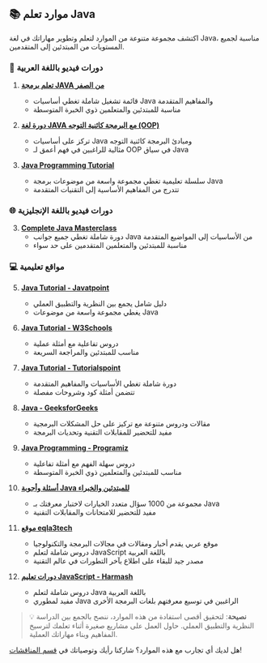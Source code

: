 ## 📚 موارد تعلم Java

اكتشف مجموعة متنوعة من الموارد لتعلم وتطوير مهاراتك في لغة Java، مناسبة لجميع المستويات من المبتدئين إلى المتقدمين.

### 🎥 دورات فيديو باللغة العربية

1. [**تعلم برمجة JAVA من الصفر**](https://youtube.com/playlist?list=PLCInYL3l2AajYlZGzU_LVrHdoouf8W6ZN&si=dEpjCez5cjq3LmgS)
   - قائمة تشغيل شاملة تغطي أساسيات Java والمفاهيم المتقدمة
   - مناسبة للمبتدئين والمتعلمين ذوي الخبرة المتوسطة

2. [**دورة لغة JAVA مع البرمجة كائنية التوجه (OOP)**](https://youtube.com/playlist?list=PLrqBRUholx1o9f8u2WQGuTDxKa8owGGSR&si=DQ_-VEFR2besvs4Q)
   - تركز على أساسيات Java ومبادئ البرمجة كائنية التوجه
   - مثالية للراغبين في فهم أعمق لـ OOP في سياق Java

4. [**Java Programming Tutorial**](https://youtube.com/playlist?list=PLZPZq0r_RZOMhCAyywfnYLlrjiVOkdAI1&si=OTV-y_LUHwe5e89h)
   - سلسلة تعليمية تغطي مجموعة واسعة من موضوعات برمجة Java
   - تتدرج من المفاهيم الأساسية إلى التقنيات المتقدمة
     
### 🌐 دورات فيديو باللغة الإنجليزية

3. [**Complete Java Masterclass**](https://youtube.com/playlist?list=PL1DUmTEdeA6K7rdxKiWJq6JIxTvHalY8f&si=ouEU6wkS3aajFaFT)
   - دورة شاملة تغطي جميع جوانب Java من الأساسيات إلى المواضيع المتقدمة
   - مناسبة للمبتدئين والمتعلمين المتقدمين على حد سواء



### 💻 مواقع تعليمية

5. [**Java Tutorial - Javatpoint**](https://www.javatpoint.com/java-tutorial)
   - دليل شامل يجمع بين النظرية والتطبيق العملي
   - يغطي مجموعة واسعة من موضوعات Java

6. [**Java Tutorial - W3Schools**](https://www.w3schools.com/java/)
   - دروس تفاعلية مع أمثلة عملية
   - مناسب للمبتدئين والمراجعة السريعة

7. [**Java Tutorial - Tutorialspoint**](https://www.tutorialspoint.com/java/index.htm)
   - دورة شاملة تغطي الأساسيات والمفاهيم المتقدمة
   - تتضمن أمثلة كود وشروحات مفصلة

8. [**Java - GeeksforGeeks**](https://www.geeksforgeeks.org/java/)
   - مقالات ودروس متنوعة مع تركيز على حل المشكلات البرمجية
   - مفيد للتحضير للمقابلات التقنية وتحديات البرمجة

9. [**Java Programming - Programiz**](https://www.programiz.com/java-programming)
   - دروس سهلة الفهم مع أمثلة تفاعلية
   - مناسب للمبتدئين والمتعلمين ذوي الخبرة المتوسطة

10. [**أسئلة وأجوبة Java للمبتدئين والخبراء**](https://www.sanfoundry.com/java-questions-answers-freshers-experienced/)
    - مجموعة من 1000 سؤال متعدد الخيارات لاختبار معرفتك بـ Java
    - مفيد للتحضير للامتحانات والمقابلات التقنية


11. [**موقع eqla3tech**](https://eqla3tech.com/DisplayForm/305)
    - موقع عربي يقدم أخبار ومقالات في مجالات البرمجة والتكنولوجيا
    -  دروس شاملة لتعلم JavaScript باللغة العربية
    - مصدر جيد للبقاء على اطلاع بآخر التطورات في عالم التقنية

12. [**دورات تعليم JavaScript - Harmash**](https://harmash.com/tutorials/java/overview)
    - دروس شاملة لتعلم Java باللغة العربية
    - مفيد لمطوري Java الراغبين في توسيع معرفتهم بلغات البرمجة الأخرى

> 💡 **نصيحة**: لتحقيق أقصى استفادة من هذه الموارد، ننصح بالجمع بين الدراسة النظرية والتطبيق العملي. حاول العمل على مشاريع صغيرة أثناء تعلمك لترسيخ المفاهيم وبناء مهاراتك العملية.

هل لديك أي تجارب مع هذه الموارد؟ شاركنا رأيك وتوصياتك في [قسم المناقشات](https://github.com/u4java/u4java/discussions)!
